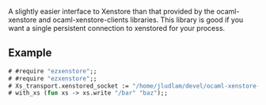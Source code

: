 A slightly easier interface to Xenstore than that provided by the ocaml-xenstore and
ocaml-xenstore-clients libraries. This library is good if you want a single persistent
connection to xenstored for your process.

Example
-------

```ocaml
# #require "ezxenstore";;
# #require "ezxenstore";;
# Xs_transport.xenstored_socket := "/home/jludlam/devel/ocaml-xenstore-server/mysocket";;
# with_xs (fun xs -> xs.write "/bar" "baz");;
```

